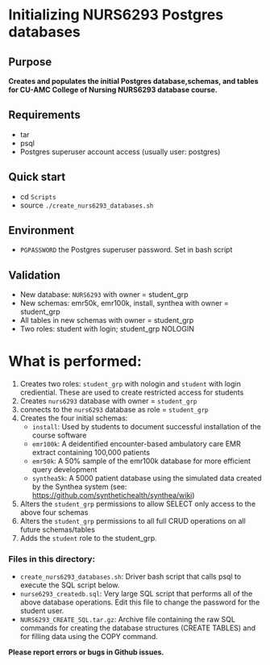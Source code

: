 # Initializing NURS6293 Postgres databases

## Purpose
**Creates and populates the initial Postgres database,schemas, and tables for CU-AMC College of Nursing NURS6293 database course.**

## Requirements
* tar
* psql
* Postgres superuser account access (usually user: postgres)
  
## Quick start
* cd `Scripts`
* source `./create_nurs6293_databases.sh`

## Environment
* `PGPASSWORD` the Postgres superuser password. Set in bash script
  
## Validation
* New database: `NURS6293` with owner = student_grp
* New schemas: emr50k, emr100k, install, synthea with owner = student_grp
* All tables in new schemas with owner = student_grp
* Two roles: student with login; student_grp NOLOGIN

# What is performed:
1. Creates two roles: `student_grp` with nologin and `student` with login crediential. These are used to create restricted access for students
2. Creates `nurs6293` database with owner = `student_grp`
3. connects to the `nurs6293` database as role = `student_grp`
4. Creates the four initial schemas:
    *  `install`: Used by students to document successful installation of the course software
    *  `emr100k`: A deidentified encounter-based ambulatory care EMR extract containing 100,000 patients
    *  `emr50k`: A 50% sample of the emr100k database for more efficient query development
    *  `synthea5k`: A 5000 patient database using the simulated data created by the Synthea system (see: https://github.com/synthetichealth/synthea/wiki)
5. Alters the `student_grp` permissions to allow SELECT only access to the above four schemas
6. Alters the `student_grp` permissions to all full CRUD operations on all future schemas/tables
7. Adds the `student` role to the student_grp.    

### Files in this directory:

* `create_nurs6293_databases.sh`: Driver bash script that calls psql to execute the SQL script below.
* `nurse6293_createdb.sql`: Very large SQL script that performs all of the above database operations. Edit this file to change the password for the student user.
* `NURS6293_CREATE_SQL.tar.gz`: Archive file containing the raw SQL commands for creating the database structures (CREATE TABLES) and for filling data using the COPY command. 

**Please report  errors or bugs in Github issues.**
